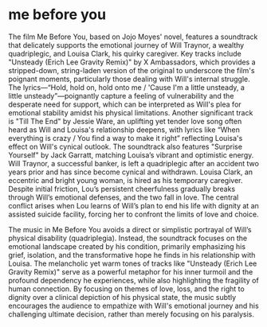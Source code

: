 # me before you

The film Me Before You, based on Jojo Moyes' novel, features a soundtrack that delicately supports the emotional journey of Will Traynor, a wealthy quadriplegic, and Louisa Clark, his quirky caregiver. Key tracks include "Unsteady (Erich Lee Gravity Remix)" by X Ambassadors, which provides a stripped-down, string-laden version of the original to underscore the film's poignant moments, particularly those dealing with Will's internal struggle. The lyrics—“Hold, hold on, hold onto me / 'Cause I'm a little unsteady, a little unsteady”—poignantly capture a feeling of vulnerability and the desperate need for support, which can be interpreted as Will's plea for emotional stability amidst his physical limitations. Another significant track is "Till The End" by Jessie Ware, an uplifting yet tender love song often heard as Will and Louisa's relationship deepens, with lyrics like “When everything is crazy / You find a way to make it right” reflecting Louisa's effect on Will's cynical outlook. The soundtrack also features "Surprise Yourself" by Jack Garratt, matching Louisa’s vibrant and optimistic energy. Will Traynor, a successful banker, is left a quadriplegic after an accident two years prior and has since become cynical and withdrawn. Louisa Clark, an eccentric and bright young woman, is hired as his temporary caregiver. Despite initial friction, Lou’s persistent cheerfulness gradually breaks through Will’s emotional defenses, and the two fall in love. The central conflict arises when Lou learns of Will’s plan to end his life with dignity at an assisted suicide facility, forcing her to confront the limits of love and choice.

The music in Me Before You avoids a direct or simplistic portrayal of Will’s physical disability (quadriplegia). Instead, the soundtrack focuses on the emotional landscape created by his condition, primarily emphasizing his grief, isolation, and the transformative hope he finds in his relationship with Louisa. The melancholic yet warm tones of tracks like "Unsteady (Erich Lee Gravity Remix)" serve as a powerful metaphor for his inner turmoil and the profound dependency he experiences, while also highlighting the fragility of human connection. By focusing on themes of love, loss, and the right to dignity over a clinical depiction of his physical state, the music subtly encourages the audience to empathize with Will's emotional journey and his challenging ultimate decision, rather than merely focusing on his paralysis.
